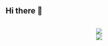 ## Hi there 👋

<br/>
<div align="center">
    <img src="https://skillicons.dev/icons?i=py,java,c,rust,kotlin,cpp" />
    <br/>
    <img src="https://skillicons.dev/icons?i=opencv,raspberrypi,tensorflow,idea,git,kali" />
</div>
